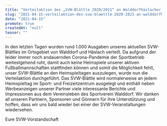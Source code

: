 ```yaml
---
title: "Verteilaktion des „SVW-Blättle 2020/2021“ an Walddorfhäslacher Haushalte"
slug: "2021-04-15-verteilaktion-des-svw-blaettle-2020-2021-an-walddorfhaeslacher-haushalte"
date: "2021-04-15"
promote: true
createdAt: "null"
teaser: ""
---
```

In den letzten Tagen wurden rund 1.000 Ausgaben unseres aktuellen SVW-Blättles im Ortsgebiet von Walddorf und Häslach verteilt. Da aufgrund der leider immer noch andauernden Corona-Pandemie der Sportbetrieb weitestgehend ruht, damit auch keine Heimspiele unserer aktiven Fußballmannschaften stattfinden können und somit die Möglichkeit fehlt, unser SVW-Blättle an den Heimspieltagen auszulegen, wurde nun die Verteilaktion durchgeführt. Das SVW-Blättle wird normalerweise an jedem Heimspieltag im Sport- und Freizeitzentrum ausgelegt und enthält neben Werbeanzeigen unserer Partner viele interessante Berichte und Impressionen aus dem Vereinsleben des Sportverein Walddorf. Wir danken all unseren Partnern, Sponsoren und Gönnern für ihre Unterstützung und hoffen, dass wir uns bald wieder bei einer der SVW-Veranstaltungen wiedersehen.


Eure SVW-Vorstandschaft
